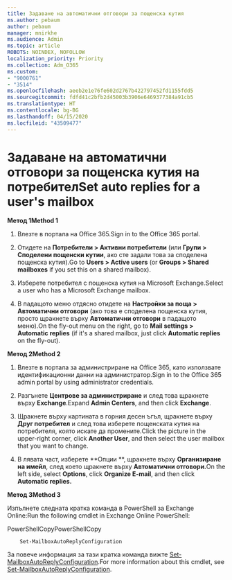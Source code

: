 ```yaml
---
title: Задаване на автоматични отговори за пощенска кутия
ms.author: pebaum
author: pebaum
manager: mnirkhe
ms.audience: Admin
ms.topic: article
ROBOTS: NOINDEX, NOFOLLOW
localization_priority: Priority
ms.collection: Adm_O365
ms.custom:
- "9000761"
- "3514"
ms.openlocfilehash: aeeb2e1e76fe602d2767b422797452fd1155fdd5
ms.sourcegitcommit: fdfd41c2bfb2d45003b3906e6469377384a91cb5
ms.translationtype: HT
ms.contentlocale: bg-BG
ms.lasthandoff: 04/15/2020
ms.locfileid: "43509477"
---
```

# <a name="set-auto-replies-for-a-users-mailbox"></a><span data-ttu-id="79d50-102">Задаване на автоматични отговори за пощенска кутия на потребител</span><span class="sxs-lookup"><span data-stu-id="79d50-102">Set auto replies for a user's mailbox</span></span>

<span data-ttu-id="79d50-103">**Метод 1**</span><span class="sxs-lookup"><span data-stu-id="79d50-103">**Method 1**</span></span>

1. <span data-ttu-id="79d50-104">Влезте в портала на Office 365.</span><span class="sxs-lookup"><span data-stu-id="79d50-104">Sign in to the Office 365 portal.</span></span>

2. <span data-ttu-id="79d50-105">Отидете на **Потребители > Активни потребители** (или **Групи > Споделени пощенски кутии**, ако сте задали това за споделена пощенска кутия).</span><span class="sxs-lookup"><span data-stu-id="79d50-105">Go to **Users > Active users** (or **Groups > Shared mailboxes** if you set this on a shared mailbox).</span></span>

3. <span data-ttu-id="79d50-106">Изберете потребител с пощенска кутия на Microsoft Exchange.</span><span class="sxs-lookup"><span data-stu-id="79d50-106">Select a user who has a Microsoft Exchange mailbox.</span></span>

4. <span data-ttu-id="79d50-107">В падащото меню отдясно отидете на **Настройки за поща > Автоматични отговори** (ако това е споделена пощенска кутия, просто щракнете върху **Автоматични отговори** в падащото меню).</span><span class="sxs-lookup"><span data-stu-id="79d50-107">On the fly-out menu on the right, go to **Mail settings > Automatic replies** (if it's a shared mailbox, just click **Automatic replies** on the fly-out).</span></span>

<span data-ttu-id="79d50-108">**Метод 2**</span><span class="sxs-lookup"><span data-stu-id="79d50-108">**Method 2**</span></span>

1. <span data-ttu-id="79d50-109">Влезте в портала за администриране на Office 365, като използвате идентификационни данни на администратор.</span><span class="sxs-lookup"><span data-stu-id="79d50-109">Sign in to the Office 365 admin portal by using administrator credentials.</span></span>

2. <span data-ttu-id="79d50-110">Разгънете **Центрове за администриране** и след това щракнете върху **Exchange**.</span><span class="sxs-lookup"><span data-stu-id="79d50-110">Expand **Admin Centers**, and then click **Exchange**.</span></span>

3. <span data-ttu-id="79d50-111">Щракнете върху картината в горния десен ъгъл, щракнете върху **Друг потребител** и след това изберете пощенската кутия на потребителя, която искате да промените.</span><span class="sxs-lookup"><span data-stu-id="79d50-111">Click the picture in the upper-right corner, click **Another User**, and then select the user mailbox that you want to change.</span></span>

4. <span data-ttu-id="79d50-112">В лявата част, изберете \*\*Опции \*\*, щракнете върху **Организиране на имейл**, след което щракнете върху **Автоматични отговори.**</span><span class="sxs-lookup"><span data-stu-id="79d50-112">On the left side, select **Options**, click **Organize E-mail**, and then click **Automatic replies.**</span></span>

<span data-ttu-id="79d50-113">**Метод 3**</span><span class="sxs-lookup"><span data-stu-id="79d50-113">**Method 3**</span></span>

<span data-ttu-id="79d50-114">Изпълнете следната кратка команда в PowerShell за Exchange Online:</span><span class="sxs-lookup"><span data-stu-id="79d50-114">Run the following cmdlet in Exchange Online PowerShell:</span></span>

<span data-ttu-id="79d50-115">PowerShellCopy</span><span class="sxs-lookup"><span data-stu-id="79d50-115">PowerShellCopy</span></span>

```
    Set-MailboxAutoReplyConfiguration
```

<span data-ttu-id="79d50-116">За повече информация за тази кратка команда вижте [Set-MailboxAutoReplyConfiguration](https://docs.microsoft.com/powershell/module/exchange/mailboxes/set-mailboxautoreplyconfiguration).</span><span class="sxs-lookup"><span data-stu-id="79d50-116">For more information about this cmdlet, see [Set-MailboxAutoReplyConfiguration](https://docs.microsoft.com/powershell/module/exchange/mailboxes/set-mailboxautoreplyconfiguration).</span></span>
